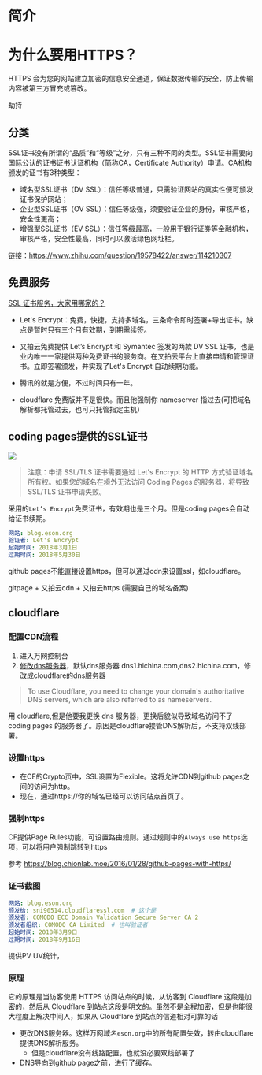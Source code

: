 

# 简介


# 为什么要用HTTPS？



HTTPS 会为您的网站建立加密的信息安全通道，保证数据传输的安全，防止传输内容被第三方冒充或篡改。

劫持

## 分类

SSL证书没有所谓的“品质”和“等级”之分，只有三种不同的类型。SSL证书需要向国际公认的证书证书认证机构（简称CA，Certificate Authority）申请。CA机构颁发的证书有3种类型：
- 域名型SSL证书（DV SSL）：信任等级普通，只需验证网站的真实性便可颁发证书保护网站；  
- 企业型SSL证书（OV SSL）：信任等级强，须要验证企业的身份，审核严格，安全性更高；
- 增强型SSL证书（EV SSL）：信任等级最高，一般用于银行证券等金融机构，审核严格，安全性最高，同时可以激活绿色网址栏。

链接：https://www.zhihu.com/question/19578422/answer/114210307



## 免费服务

[SSL 证书服务，大家用哪家的？](https://www.zhihu.com/question/19578422)


- Let's Encrypt：免费，快捷，支持多域名，三条命令即时签署+导出证书。缺点是暂时只有三个月有效期，到期需续签。  

- 又拍云免费提供 Let’s Encrypt 和 Symantec 签发的两款 DV SSL 证书，也是业内唯一一家提供两种免费证书的服务商。在又拍云平台上直接申请和管理证书。立即签署颁发，并实现了Let's Encrypt 自动续期功能。

- 腾讯的就是方便，不过时间只有一年。

- cloudflare 免费版并不是很快。而且他强制你 nameserver 指过去(可把域名解析都托管过去，也可只托管指定主机）


## coding pages提供的SSL证书

<img src="/images/raw/建站 - HTTPS - CodingPages.png">

> 注意：申请 SSL/TLS 证书需要通过 Let's Encrypt 的 HTTP 方式验证域名所有权。如果您的域名在境外无法访问 Coding Pages 的服务器，将导致 SSL/TLS 证书申请失败。

采用的`Let’s Encrypt`免费证书，有效期也是三个月。但是coding pages会自动给证书续期。

```yml
网站: blog.eson.org
验证者: Let's Encrypt
起始时间: 2018年3月1日
过期时间: 2018年5月30日
```



github pages不能直接设置https，但可以通过cdn来设置ssl，如cloudflare。

gitpage + 又拍云cdn + 又拍云https (需要自己的域名备案)


## cloudflare

### 配置CDN流程
1. 进入万网控制台
1. [修改dns服务器](https://help.aliyun.com/knowledge_detail/39845.html)，默认dns服务器 dns1.hichina.com,dns2.hichina.com，修改成cloudflare的dns服务器

> To use Cloudflare, you need to change your domain's authoritative DNS servers, which are also referred to as nameservers.

用 cloudflare,但是他要我更换 dns 服务器，更换后貌似导致域名访问不了 coding pages 的服务器了。原因是cloudflare接管DNS解析后，不支持双线部署。

### 设置https
- 在CF的Crypto页中，SSL设置为Flexible。这将允许CDN到github pages之间的访问为http。
- 现在，通过https://你的域名已经可以访问站点首页了。

### 强制https

CF提供Page Rules功能，可设置路由规则。通过规则中的`Always use https`选项，可以将用户强制跳转到https

参考 https://blog.chionlab.moe/2016/01/28/github-pages-with-https/


### 证书截图


```yml
网站: blog.eson.org
颁发给: sni90514.cloudflaressl.com  # 这个是
颁发者: COMODO ECC Domain Validation Secure Server CA 2
颁发者组织: COMODO CA Limited  # 也叫验证者
起始时间: 2018年3月9日
过期时间: 2018年9月16日
```


提供PV UV统计，

### 原理

它的原理是当访客使用 HTTPS 访问站点的时候，从访客到 Cloudflare 这段是加密的，然后从 Cloudflare 到站点这段是明文的。虽然不是全程加密，但是也能很大程度上解决中间人，如果从 Cloudflare 到站点的信道相对可靠的话


- 更改DNS服务器。这样万网域名`eson.org`中的所有配置失效，转由cloudflare提供DNS解析服务。
  - 但是cloudflare没有线路配置，也就没必要双线部署了
- DNS导向到github page之前，进行了缓存。
